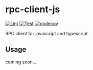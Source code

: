 # rpc-client-js
[![Lint](https://github.com/rpccloud/rpc-client-js/workflows/Lint/badge.svg)](https://github.com/rpccloud/rpc-client-js/actions?query=workflow%3ALint)
[![Test](https://github.com/rpccloud/rpc-client-js/workflows/Test/badge.svg)](https://github.com/rpccloud/rpc-client-js/actions?query=workflow%3ATest)
[![codecov](https://codecov.io/gh/rpccloud/rpc-client-js/branch/master/graph/badge.svg)](https://codecov.io/gh/rpccloud/rpc-client-js)

RPC client for javascript and typescript

## Usage

coming soon ...
